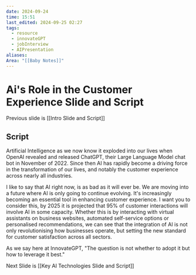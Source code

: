 ```yaml
---
date: 2024-09-24
time: 15:51
last_edited: 2024-09-25 02:27
tags:
  - resource
  - innovateGPT
  - jobInterview
  - AIPresentation
aliases: 
Area: "[[Baby Notes]]"
---
```

# Ai's Role in the Customer Experience Slide and Script
Previous slide is [[Intro Slide and Script]]

## Script
Artificial Intelligence as we now know it exploded into our lives when OpenAI revealed and released ChatGPT, their Large Language Model chat bot in November of 2022. Since then AI has rapidly become a driving force in the transformation of our lives, and notably the customer experience across nearly all industries.

I like to say that AI right now, is as bad as it will ever be. We are moving into a future where AI is only going to continue evolving. It's increasingly becoming an essential tool in enhancing customer experience.
I want you to consider this, by 2025 it is projected that 95% of customer interactions will involve AI in some capacity. Whether this is by interacting with virtual assistants on business websites, automated self-service options or personalised recommendations, we can see that the integration of AI is not only revolutionising how businesses operate, but setting the new standard for customer satisfaction across all sectors.

As we say here at InnovateGPT, "The question is not whether to adopt it but how to leverage it best."

Next Slide is [[Key AI Technologies Slide and Script]]
